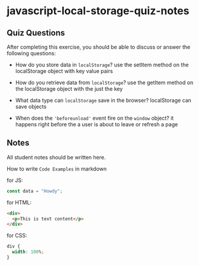 # javascript-local-storage-quiz-notes

## Quiz Questions

After completing this exercise, you should be able to discuss or answer the following questions:

- How do you store data in `localStorage`?
use the setItem method on the localStorage object with key value pairs

- How do you retrieve data from `localStorage`?
use the getItem method on the localStorage object with the just the key

- What data type can `localStorage` save in the browser?
localStorage can save objects

- When does the `'beforeunload'` event fire on the `window` object?
it happens right before the a user is about to leave or refresh a page

## Notes

All student notes should be written here.


How to write `Code Examples` in markdown

for JS:

```javascript
const data = "Howdy";
```

for HTML:

```html
<div>
  <p>This is text content</p>
</div>
```

for CSS:

```css
div {
  width: 100%;
}
```
